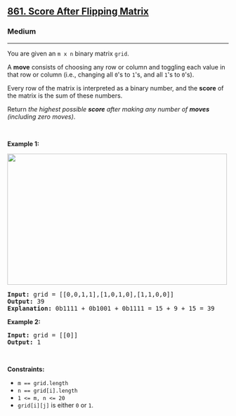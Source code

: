 <h2><a href="https://leetcode.com/problems/score-after-flipping-matrix/">861. Score After Flipping Matrix</a></h2><h3>Medium</h3><hr><div bis_skin_checked="1"><p>You are given an <code>m x n</code> binary matrix <code>grid</code>.</p>

<p>A <strong>move</strong> consists of choosing any row or column and toggling each value in that row or column (i.e., changing all <code>0</code>'s to <code>1</code>'s, and all <code>1</code>'s to <code>0</code>'s).</p>

<p>Every row of the matrix is interpreted as a binary number, and the <strong>score</strong> of the matrix is the sum of these numbers.</p>

<p>Return <em>the highest possible <strong>score</strong> after making any number of <strong>moves</strong> (including zero moves)</em>.</p>

<p>&nbsp;</p>
<p><strong>Example 1:</strong></p>
<img alt="" src="https://assets.leetcode.com/uploads/2021/07/23/lc-toogle1.jpg" style="width: 500px; height: 299px;">
<pre style="position: relative;"><strong>Input:</strong> grid = [[0,0,1,1],[1,0,1,0],[1,1,0,0]]
<strong>Output:</strong> 39
<strong>Explanation:</strong> 0b1111 + 0b1001 + 0b1111 = 15 + 9 + 15 = 39
<div class="open_grepper_editor" title="Edit &amp; Save To Grepper" bis_skin_checked="1"></div></pre>

<p><strong>Example 2:</strong></p>

<pre style="position: relative;"><strong>Input:</strong> grid = [[0]]
<strong>Output:</strong> 1
<div class="open_grepper_editor" title="Edit &amp; Save To Grepper" bis_skin_checked="1"></div></pre>

<p>&nbsp;</p>
<p><strong>Constraints:</strong></p>

<ul>
	<li><code>m == grid.length</code></li>
	<li><code>n == grid[i].length</code></li>
	<li><code>1 &lt;= m, n &lt;= 20</code></li>
	<li><code>grid[i][j]</code> is either <code>0</code> or <code>1</code>.</li>
</ul>
</div>